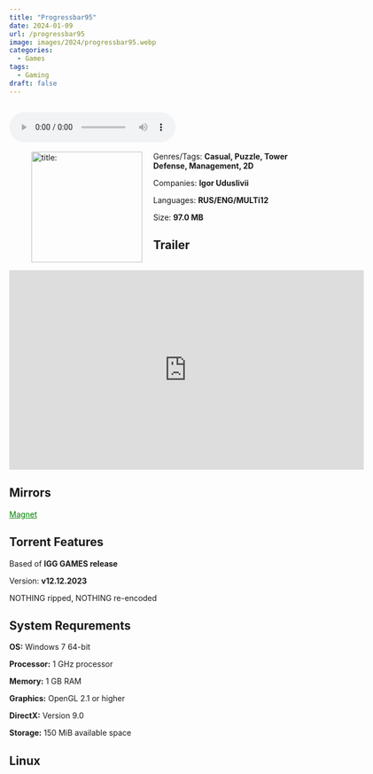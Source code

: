 ```yaml
---
title: "Progressbar95"
date: 2024-01-09
url: /progressbar95
image: images/2024/progressbar95.webp
categories:
  - Games
tags:
  - Gaming
draft: false
---
```

##
<style>
  body.dark-mode,
  body.dark-mode main * {
    background: url('/images/2024/progressbar95.jpg') center center fixed no-repeat;
    background-size: 100% 100%;
    background-size: cover;
    color: #f5f5f5;
  }
</style>
<script>
    document.addEventListener('DOMContentLoaded', function () {
        var body = document.body;
        var switcher = document.querySelector('.js-toggle');
                body.classList.add('dark-mode');
                // Save user preference in storage
                localStorage.setItem('darkMode', 'true');
            
        });
</script>

<audio controls autoplay>
  <source src="/audio/progressbar95.mp3" type="audio/mp3">
  Your browser does not support the audio tag.
</audio>⠀⠀⠀
⠀
<figure style="float: left; margin-right: 20px;">
  <img src="/images/2024/progressbar95.webp" alt="title: "Cuphead"" style="width: 200px;">
</figure>

Genres/Tags: **Casual, Puzzle, Tower Defense, Management, 2D**

Companies: **Igor Uduslivii**

Languages: **RUS/ENG/MULTi12**

Size: **97.0 MB**

## Trailer
<iframe width="640" height="360" src="https://www.youtube.com/embed/4r51zWoH574" title="Progressbar95 - Gameplay Trailer" frameborder="0" allow="accelerometer; autoplay; clipboard-write; encrypted-media; gyroscope; picture-in-picture; web-share" allowfullscreen></iframe>

## Mirrors
<a href="magnet:?xt=urn:btih:J2JHD3UU7CAIQHQKZV5QDL2BLP2ORNAJ&dn=Progressbar95" style="color: green;">Magnet</a>

## Torrent Features
Based of **IGG GAMES release**

Version: **v12.12.2023**

NOTHING ripped, NOTHING re-encoded

## System Requrements
**OS:** Windows 7 64-bit

**Processor:** 1 GHz processor

**Memory:** 1 GB RAM

**Graphics:** OpenGL 2.1 or higher

**DirectX:** Version 9.0

**Storage:** 150 MiB available space

## Linux
